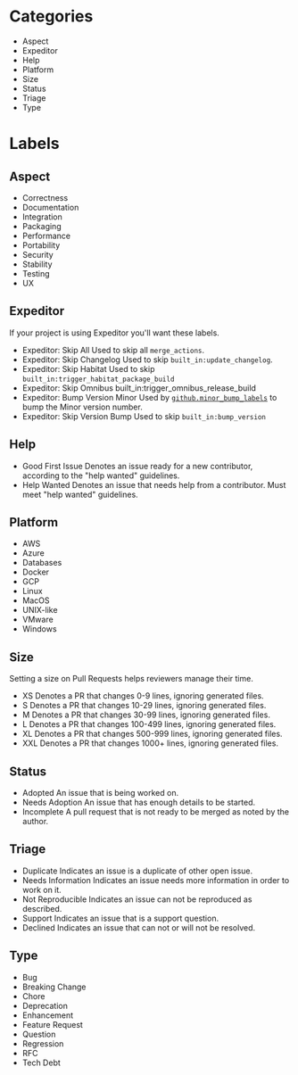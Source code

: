 # Categories

 - Aspect
 - Expeditor
 - Help
 - Platform
 - Size
 - Status
 - Triage
 - Type

# Labels

 ## Aspect

 - Correctness
 - Documentation
 - Integration
 - Packaging
 - Performance
 - Portability
 - Security
 - Stability
 - Testing
 - UX

 ## Expeditor

 If your project is using Expeditor you'll want these labels.

 - Expeditor: Skip All
   Used to skip all `merge_actions`.
 - Expeditor: Skip Changelog
   Used to skip `built_in:update_changelog`.
 - Expeditor: Skip Habitat
   Used to skip `built_in:trigger_habitat_package_build`
 - Expeditor: Skip Omnibus
   built_in:trigger_omnibus_release_build
 - Expeditor: Bump Version Minor
   Used by [`github.minor_bump_labels`](https://expeditor.chef.io/docs/reference/built_in/#bump-version) to bump the Minor version number.
 - Expeditor: Skip Version Bump
   Used to skip `built_in:bump_version`


 ## Help

 - Good First Issue
   Denotes an issue ready for a new contributor, according to the "help wanted" guidelines.
 - Help Wanted
   Denotes an issue that needs help from a contributor. Must meet "help wanted" guidelines.

 ## Platform

 - AWS
 - Azure
 - Databases
 - Docker
 - GCP
 - Linux
 - MacOS
 - UNIX-like
 - VMware
 - Windows

 ## Size

 Setting a size on Pull Requests helps reviewers manage their time.

 - XS
   Denotes a PR that changes 0-9 lines, ignoring generated files.
 - S
   Denotes a PR that changes 10-29 lines, ignoring generated files.
 - M
   Denotes a PR that changes 30-99 lines, ignoring generated files.
 - L
   Denotes a PR that changes 100-499 lines, ignoring generated files.
 - XL
   Denotes a PR that changes 500-999 lines, ignoring generated files.
 - XXL
   Denotes a PR that changes 1000+ lines, ignoring generated files.

 ## Status

 - Adopted
   An issue that is being worked on.
 - Needs Adoption
   An issue that has enough details to be started.
 - Incomplete
   A pull request that is not ready to be merged as noted by the author.

 ## Triage

 - Duplicate
   Indicates an issue is a duplicate of other open issue.
 - Needs Information
   Indicates an issue needs more information in order to work on it.
 - Not Reproducible
   Indicates an issue can not be reproduced as described.
 - Support
   Indicates an issue that is a support question.
 - Declined
   Indicates an issue that can not or will not be resolved.

 ## Type

 - Bug
 - Breaking Change
 - Chore
 - Deprecation
 - Enhancement
 - Feature Request
 - Question
 - Regression
 - RFC
 - Tech Debt
